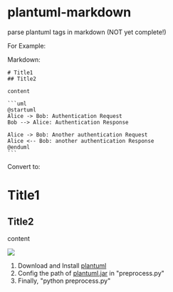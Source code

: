 # plantuml-markdown
parse plantuml tags in markdown (NOT yet complete!)

For Example:

Markdown:

    # Title1
	## Title2
	
	content
	
	```uml
	@startuml
	Alice -> Bob: Authentication Request
	Bob --> Alice: Authentication Response

	Alice -> Bob: Another authentication Request
	Alice <-- Bob: another authentication Response
	@enduml
	```

Convert to:

# Title1

## Title2

content

![](http://www.plantuml.com:80/plantuml/png/Syp9J4vLqBLJSCfFib9mB2t9ICqhoKnEBCdCprC8IYqiJIqkuGBAAUW2rJY256DHLLoGdrUSoiNbY6fONZvGNP528dP38OfjT7KXgXDngOOO3W00)
	
1. Download and Install [plantuml](http://www.plantuml.com/)
2. Config the path of [plantuml.jar](http://sourceforge.net/projects/plantuml/files/plantuml.jar/download) in "preprocess.py"
3. Finally, "python preprocess.py"


